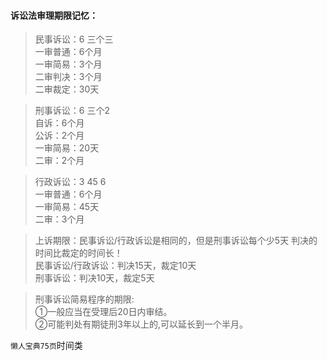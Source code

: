 #### 诉讼法审理期限记忆：
>   民事诉讼：6 三个三                          
    一审普通：6个月                          
    一审简易：3个月                          
    二审判决：3个月                          
    二审裁定：30天                          
                              
>   刑事诉讼：6 三个2                           
    自诉：6个月                          
    公诉：2个月                          
    一审简易：20天                          
    二审：2个月                          
                              
>   行政诉讼：3 45 6                           
    一审普通：6个月                          
    一审简易：45天                          
    二审：3个月      

>   上诉期限：民事诉讼/行政诉讼是相同的，但是刑事诉讼每个少5天
    判决的时间比裁定的时间长！       
    民事诉讼/行政诉讼：判决15天，裁定10天      
    刑事诉讼：判决10天，裁定5天       

>   刑事诉讼简易程序的期限:   
①一般应当在受理后20日内审结。      
②可能判处有期徒刑3年以上的,可以延长到一个半月。         

`懒人宝典75页`时间类
        
